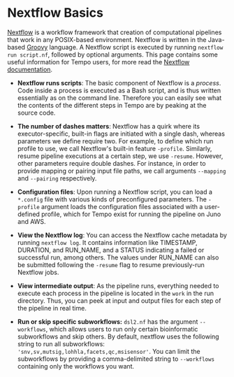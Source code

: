 # Nextflow Basics

[Nextflow](https://nextflow.io) is a workflow framework that creation of computational pipelines that work in any POSIX-based environment. Nextflow is written in the Java-based [Groovy](https://groovy-lang.org/) language. A Nextflow script is executed by running `nextflow run script.nf`, followed by optional arguments. This page contains some useful information for Tempo users, for more read the [Nextflow documentation](https://www.nextflow.io/docs/latest/basic.html).

* __Nextflow runs scripts__: The basic component of Nextflow is a _process_. Code inside a process is executed as a Bash script, and is thus written essentially as on the command line. Therefore you can easily see what the contents of the different steps in Tempo are by peaking at the source code.

* __The number of dashes matters__: Nextflow has a quirk where its executor-specific, built-in flags are initiated with a single dash, whereas parameters we define require two. For example, to define which run profile to use, we call Nextflow's built-in feature `-profile`. Similarly, resume pipeline executions at a certain step, we use `-resume`. However, other parameters require double dashes. For instance, in order to provide mapping or pairing input file paths, we call arguments `--mapping` and `--pairing` respectively.

* __Configuration files__: Upon running a Nextflow script, you can load a `*.config` file with various kinds of preconfigured parameters. The `-profile` argument loads the configuration files associated with a user-defined profile, which for Tempo exist for running the pipeline on Juno and AWS. 

* __View the Nextflow log__: You can access the Nextflow cache metadata by running `nextflow log`. It contains information like TIMESTAMP, DURATION, and RUN_NAME, and a STATUS indicating a failed or successful run, among others. The values under RUN_NAME can also be submitted following the `-resume` flag to resume previously-run Nextflow jobs.

* __View intermediate output__: As the pipeline runs, everything needed to execute each process in the pipeline is located in the `work` in the run directory. Thus, you can peek at input and output files for each step of the pipeline in real time.

* __Run or skip specific subworkflows:__ `dsl2.nf` has the argument `--workflows`, which allows users to run only certain bioinformatic subworkflows and skip others. By default, nextflow uses the following string to run all subworkflows: `'snv,sv,mutsig,lohhla,facets,qc,msisensor'`. You can limit the subworkflows by providing a comma-delimited string to `--workflows` containing only the workflows you want.
